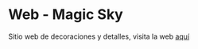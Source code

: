 # Web - Magic Sky

Sitio web de decoraciones y detalles, visita la web [aquí](https://magicsky.vercel.app/)

